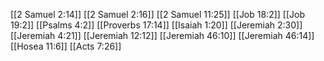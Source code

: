 [[2 Samuel 2:14]]
[[2 Samuel 2:16]]
[[2 Samuel 11:25]]
[[Job 18:2]]
[[Job 19:2]]
[[Psalms 4:2]]
[[Proverbs 17:14]]
[[Isaiah 1:20]]
[[Jeremiah 2:30]]
[[Jeremiah 4:21]]
[[Jeremiah 12:12]]
[[Jeremiah 46:10]]
[[Jeremiah 46:14]]
[[Hosea 11:6]]
[[Acts 7:26]]
